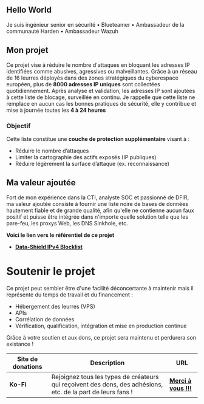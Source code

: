 ## Hello World

Je suis ingénieur senior en sécurité • Blueteamer • Ambassadeur de la communauté Harden • Ambassadeur Wazuh

## Mon projet

Ce projet vise à réduire le nombre d'attaques en bloquant les adresses IP identifiées comme abusives, agressives ou malveillantes. Grâce à un réseau de 16 leurres déployés dans des zones stratégiques du cyberespace européen, plus de **8000 adresses IP uniques** sont collectées quotidiennement. Après analyse et validation, les adresses IP sont ajoutées à cette liste de blocage, surveillée en continu. Je rappelle que cette liste ne remplace en aucun cas les bonnes pratiques de sécurité, elle y contribue et mise à journée toutes les **4 à 24 heures**

### Objectif

Cette liste constitue une **couche de protection supplémentaire** visant à :

- Réduire le nombre d’attaques
- Limiter la cartographie des actifs exposés (IP publiques)
- Réduire légèrement la surface d’attaque (ex. reconnaissance)

## Ma valeur ajoutée

Fort de mon expérience dans la CTI, analyste SOC et passionné de DFIR, ma valeur ajoutée consiste à fournir une liste noire de bases de données hautement fiable et de grande qualité, afin qu'elle ne contienne aucun faux positif et puisse être intégrée dans n'importe quelle solution telle que les pare-feu, les proxys Web, les DNS Sinkhole, etc.

**Voici le lien vers le référentiel de ce projet**

- [**Data-Shield IPv4 Blocklist**](https://github.com/duggytuxy/Data-Shield_IPv4_Blocklist)

# Soutenir le projet

Ce projet peut sembler être d'une facilité déconcertante à maintenir mais il représente du temps de travail et du financement :

- Hébergement des leurres (VPS)
- APIs
- Corrélation de données
- Vérification, qualification, intégration et mise en production continue

Grâce à votre soutien et aux dons, ce projet sera maintenu et perdurera son existance !

| **Site de donations** | **Description** | **URL** |
|---|---|---|
| **Ko-Fi** | Rejoignez tous les types de créateurs qui reçoivent des dons, des adhésions, etc. de la part de leurs fans ! | [**Merci à vous !!!**](https://ko-fi.com/laurentmduggytuxy) |